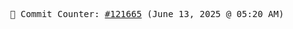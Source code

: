 <p align="center">
    <samp>
        📮 Commit Counter: <a href="https://github.com/Javascript-void0/Javascript-void0/commits/main">#121665</a> (June 13, 2025 @ 05:20 AM)
    </samp>
</p>